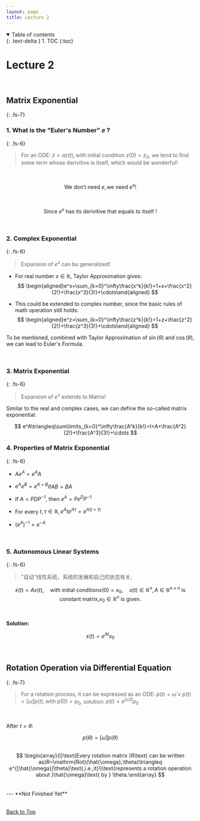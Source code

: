 ```yaml
---
layout: page
title: Lecture 2
---
```


<details open markdown="block">
  <summary>
    Table of contents
  </summary>
  {: .text-delta }
1. TOC
{:toc}
<br>

</details>



# Lecture 2

<br>

## Matrix Exponential
{: .fs-7}
<br>


### **1. What is the "Euler's Number" $e$ ?**
{: .fs-6}
> For an ODE: $\dot{z} = a z(t),\text{with initial condition } z(0)=z_0$, we tend to find some term whose derivitive is itself, which would be wonderful!

<br>
   

$$
\text{We don't need } e, \text{we need } e^x !
$$

<br>

$$
\text{Since } e^x \text{ has its derivitive that equals to itself !}
$$



<br>

### **2. Complex Exponential**
{: .fs-6}
> Expansion of $e^x$ can bu generalized! 

- For real number $x\in\mathbb{R}$, Taylor Approximation gives:
$$
\begin{aligned}e^x=\sum_{k=0}^\infty\frac{x^k}{k!}=1+x+\frac{x^2}{2!}+\frac{x^3}{3!}+\cdots\end{aligned}
$$

- This could be extended to complex number, since the basic rules of math operation still holds:
$$
\begin{aligned}e^z=\sum_{k=0}^\infty\frac{z^k}{k!}=1+z+\frac{z^2}{2!}+\frac{z^3}{3!}+\cdots\end{aligned}
$$
 
To be mentioned, combined with Taylor Approximation of $\sin(\theta)$ and $\cos(\theta)$, we can lead to Euler's Formula. 


<br>

### **3. Matrix Exponential**
{: .fs-6}
> Expansion of $e^x$ extends to Matrix! 

Similar to the real and complex cases, we can define the so-called matrix
exponential:

$$
e^A\triangleq\sum\limits_{k=0}^\infty\frac{A^k}{k!}=I+A+\frac{A^2}{2!}+\frac{A^3}{3!}+\cdots 
$$

### **4. Properties of Matrix Exponential**
{: .fs-6}


- $Ae^{A}= e^{A}A$

- $e^{A}e^{B}= e^{A+ B}$if$AB=BA$

- If $A=PDP^{-1}$, then $e^A=Pe^DP^{-1}$

- For every $t,\tau\in\mathbb{R},e^Ate^{A\tau}=e^{A(t+\tau)}$

- $\left ( e^A\right ) ^{- 1}= e^{- A}$




<br>


### **5. Autonomous Linear Systems**
{: .fs-6}
> "自动"线性系统，系统的发展和自己的状态有关; 

$$
\dot{x}(t)=Ax(t),\quad\text{with initial condition}x(0)=x_0, \quad x(t)\in\mathbb{R}^n, A\in\mathbb{R}^{n\times n}\text{ is constant matrix,} x_0\in\mathbb{R}^n\text{ is given.}
$$

<br>

**Solution:**

$$
x(t)=e^{At}x_0
$$




<br>


## **Rotation Operation via Differential Equation**
{: .fs-7}
> For a rotation process, it can be expressed as an ODE: $\dot{p}(t)=\hat{\omega}\times p(t)=[\hat{\omega}]p(t),\text{with }p(0)=p_0$, solution: $p(t)=e^{[\hat{\omega}]t}p_{0}$ 

<br>

After $t=\theta$:

$$
p(\theta) = [\hat{\omega}]p(\theta)
$$


<br>

<center>
$$
\begin{array}{l}\text{Every rotation matrix }R\text{ can be written as}R=\mathrm{Rot}(\hat{\omega},\theta)\triangleq e^{[\hat{\omega}]\theta}\text{,i.e.,it}\\\text{represents a rotation operation about }\hat{\omega}\text{ by } \theta.\end{array}
$$
</center>



<br>

<br>
---
**Not Finished Yet**


<br>
<br>


[Back to Top](#)
